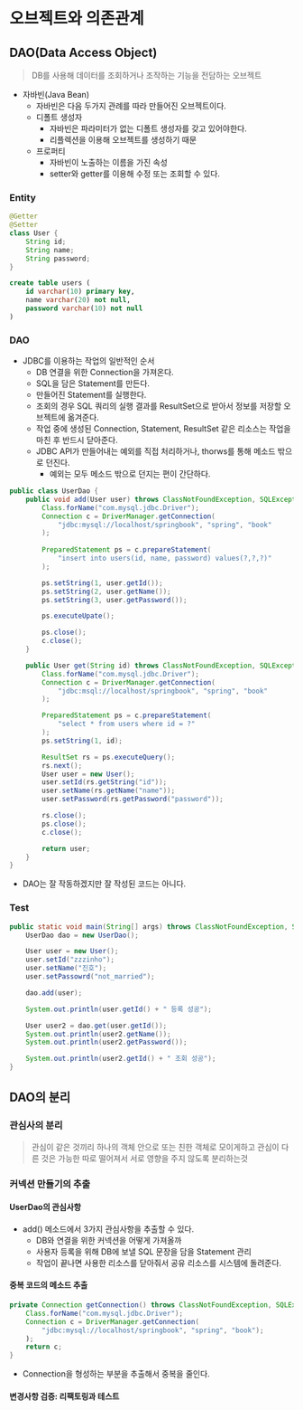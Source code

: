 # 오브젝트와 의존관계
## DAO(Data Access Object)
> DB를 사용해 데이터를 조회하거나 조작하는 기능을 전담하는 오브젝트
- 자바빈(Java Bean)
  - 자바빈은 다음 두가지 관례를 따라 만들어진 오브젝트이다.
  - 디폴트 생성자
    - 자바빈은 파라미터가 없는 디폴트 생성자를 갖고 있어야한다. 
    - 리플렉션을 이용해 오브젝트를 생성하기 때문
  - 프로퍼티
    - 자바빈이 노출하는 이름을 가진 속성
    - setter와 getter를 이용해 수정 또는 조회할 수 있다.
  
### Entity
```java
@Getter
@Setter
class User {
    String id;
    String name;
    String password;
}
```
```sql
create table users (
    id varchar(10) primary key,
    name varchar(20) not null,
    password varchar(10) not null
)
```
### DAO
- JDBC를 이용하는 작업의 일반적인 순서
  - DB 연결을 위한 Connection을 가져온다.
  - SQL을 담은 Statement를 만든다.
  - 만들어진 Statement를 실행한다.
  - 조회의 경우 SQL 쿼리의 실행 결과를 ResultSet으로 받아서 정보를 저장할 오브젝트에 옮겨준다.
  - 작업 중에 생성된 Connection, Statement, ResultSet 같은 리소스는 작업을 마친 후 반드시 닫아준다.
  - JDBC API가 만들어내는 예외를 직접 처리하거나, thorws를 통해 메소드 밖으로 던진다.
    - 예외는 모두 메소드 밖으로 던지는 편이 간단하다.

```java
public class UserDao {
    public void add(User user) throws ClassNotFoundException, SQLException {
        Class.forName("com.mysql.jdbc.Driver");
        Connection c = DriverManager.getConnection(
            "jdbc:mysql://localhost/springbook", "spring", "book"
        );
        
        PreparedStatement ps = c.prepareStatement(
            "insert into users(id, name, password) values(?,?,?)"
        );

        ps.setString(1, user.getId());
        ps.setString(2, user.getName());
        ps.setString(3, user.getPassword());

        ps.executeUpate();

        ps.close();
        c.close();
    }

    public User get(String id) throws ClassNotFoundException, SQLException {
        Class.forName("com.mysql.jdbc.Driver");
        Connection c = DriverManager.getConnection(
            "jdbc:msql://localhost/springbook", "spring", "book"
        );

        PreparedStatement ps = c.prepareStatement(
            "select * from users where id = ?"
        );
        ps.setString(1, id);

        ResultSet rs = ps.executeQuery();
        rs.next();
        User user = new User();
        user.setId(rs.getString("id"));
        user.setName(rs.getName("name"));
        user.setPassword(rs.getPassword("password"));

        rs.close();
        ps.close();
        c.close();

        return user;
    }
}
```
- DAO는 잘 작동하겠지만 잘 작성된 코드는 아니다.

### Test
```java
public static void main(String[] args) throws ClassNotFoundException, SQLException {
    UserDao dao = new UserDao();

    User user = new User();
    user.setId("zzzinho");
    user.setName("진호");
    user.setPassowrd("not_married");

    dao.add(user);

    System.out.println(user.getId() + " 등록 성공");

    User user2 = dao.get(user.getId());
    System.out.println(user2.getName());
    System.out.println(user2.getPassword());

    System.out.println(user2.getId() + " 조회 성공");
}
```

## DAO의 분리
### 관심사의 분리
> 관심이 같은 것끼리  하나의 객체 안으로 또는 친한 객체로 모이게하고 관심이 다른 것은 가능한 따로 떨어져서 서로 영향을 주지 않도록 분리하는것

### 커넥션 만들기의 추출
#### UserDao의 관심사항
- add() 메소드에서 3가지 관심사항을 추출할 수 있다.
  - DB와 연결을 위한 커넥션을 어떻게 가져올까 
  - 사용자 등록을 위해 DB에 보낼 SQL 문장을 담을 Statement 관리
  - 작업이 끝나면 사용한 리소스를 닫아줘서 공유 리소스를 시스템에 돌려준다.
#### 중복 코드의 메소드 추출
```java
private Connection getConnection() throws ClassNotFoundException, SQLException {
    Class.forName("com.mysql.jdbc.Driver");
    Connection c = DriverManager.getConnection(
        "jdbc:mysql://localhost/springbook", "spring", "book");
    );
    return c;
}
```
- Connection을 형성하는 부분을 추출해서 중복을 줄인다.

#### 변경사항 검증: 리팩토링과 테스트

